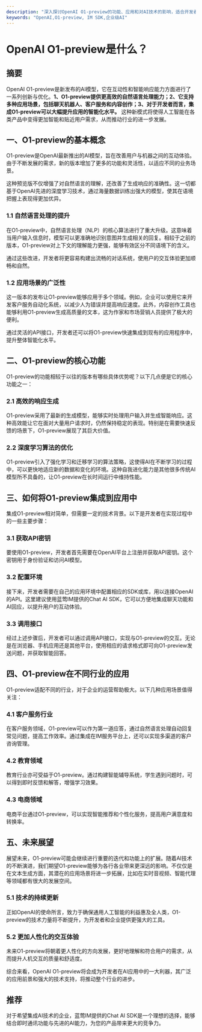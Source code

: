 ```yaml
---
description: "深入探讨OpenAI O1-preview的功能、应用和对AI技术的影响，适合开发者和AI爱好者了解O1-preview。"
keywords: "OpenAI,O1-preview, IM SDK,企业级AI"
---
```

# OpenAI O1-preview是什么？  

## 摘要
OpenAI O1-preview是新发布的AI模型，它在互动性和智能响应能力方面进行了一系列创新与优化。**1、O1-preview提供更高效的自然语言处理能力；2、它支持多种应用场景，包括聊天机器人、客户服务和内容创作；3、对于开发者而言，集成O1-preview可以大幅提升应用的智能化水平。** 这种新模式将使得人工智能在各类产品中变得更加智能和贴近用户需求，从而推动行业的进一步发展。

## 一、O1-preview的基本概念
O1-preview是OpenAI最新推出的AI模型，旨在改善用户与机器之间的互动体验。由于不断发展的需求，新的版本增加了更多的功能和灵活性，以适应不同的业务场景。

这种预览版不仅增强了对自然语言的理解，还改善了生成响应的准确性。这一切都基于OpenAI先进的深度学习技术，通过海量数据训练出强大的模型，使其在语境把握上表现得更加优异。

### 1.1 自然语言处理的提升
在O1-preview中，自然语言处理（NLP）的核心算法进行了重大升级。这意味着当用户输入信息时，模型可以更准确地识别意图并生成相关的回复。相较于之前的版本，O1-preview对上下文的理解能力更强，能够有效区分不同语境下的含义。

通过这些改进，开发者将更容易构建出流畅的对话系统，使用户的交互体验更加顺畅和自然。

### 1.2 应用场景的广泛性
这一版本的发布让O1-preview能够应用于多个领域。例如，企业可以使用它来开发客户服务自动化系统，以减少人为错误并提高响应速度。此外，内容创作工具也能够利用O1-preview生成高质量的文本，这为作家和市场营销人员提供了极大的便利。

通过灵活的API接口，开发者还可以将O1-preview快速集成到现有的应用程序中，提升整体智能化水平。

## 二、O1-preview的核心功能
O1-preview的功能相较于以往的版本有哪些具体优势呢？以下几点便是它的核心功能之一： 

### 2.1 高效的响应生成
O1-preview采用了最新的生成模型，能够实时处理用户输入并生成智能响应。这种高效能让它在面对大量用户请求时，仍然保持稳定的表现。特别是在需要快速反馈的场景下，O1-preview展现了其巨大价值。

### 2.2 深度学习算法的优化
O1-preview引入了强化学习和迁移学习的算法策略，这使得AI在不断学习的过程中，可以更快地适应新的数据和变化的环境。这种自我进化能力是其他很多传统AI模型所不具备的，让O1-preview在长时间运行中维持性能。

## 三、如何将O1-preview集成到应用中
集成O1-preview相对简单，但需要一定的技术背景。以下是开发者在实现过程中的一些主要步骤：

### 3.1 获取API密钥
要使用O1-preview，开发者首先需要在OpenAI平台上注册并获取API密钥。这个密钥用于身份验证和访问AI模型。

### 3.2 配置环境
接下来，开发者需要在自己的应用环境中配置相应的SDK或库，用以连接OpenAI的API。这里建议使用蓝莺IM提供的Chat AI SDK，它可以方便地集成聊天功能和AI回应，以提升用户的互动体验。

### 3.3 调用接口
经过上述步骤后，开发者可以通过调用API接口，实现与O1-preview的交互。无论是在浏览器、手机应用还是其他平台，使用相应的请求格式即可向O1-preview发送问题，并获取智能回答。

## 四、O1-preview在不同行业的应用
O1-preview适配不同的行业，对于企业的运营帮助极大。以下几种应用场景值得关注：

### 4.1 客户服务行业
在客户服务领域，O1-preview可以作为第一道应答，通过自然语言处理自动回复常见问题，提高工作效率。通过集成在IM服务平台上，还可以实现多渠道的客户咨询管理。

### 4.2 教育领域
教育行业亦可受益于O1-preview。通过构建智能辅导系统，学生遇到问题时，可以得到即时反馈和解答，增强学习效果。

### 4.3 电商领域
电商平台通过O1-preview，可以实现智能推荐和个性化服务，提高用户满意度和转换率。

## 五、未来展望
展望未来，O1-preview可能会继续进行重要的迭代和功能上的扩展。随着AI技术的不断演进，我们期望O1-preview能够为各行各业带来更深远的影响。不仅仅是在文本生成方面，其潜在的应用场景将进一步拓展，比如在实时音视频、智能代理等领域都有很大的发展空间。

### 5.1 技术的持续更新
正如OpenAI的使命所言，致力于确保通用人工智能的利益惠及全人类，O1-preview的技术力量将不断提升，为开发者和企业提供更强大的工具。

### 5.2 更加人性化的交互体验
未来O1-preview将朝着更人性化的方向发展，更好地理解和符合用户的需求，从而提升人机交互的质量和舒适度。

综合来看，OpenAI O1-preview将会成为开发者在AI应用中的一大利器，其广泛的应用前景和强大的技术支持，将推动整个行业的进步。

## 推荐
对于希望集成AI技术的企业，蓝莺IM提供的Chat AI SDK是一个理想的选择，能够结合即时通讯功能与先进的AI能力，为您的产品带来更大的竞争力。
